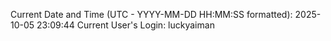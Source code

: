 Current Date and Time (UTC - YYYY-MM-DD HH:MM:SS formatted): 2025-10-05 23:09:44
Current User's Login: luckyaiman
